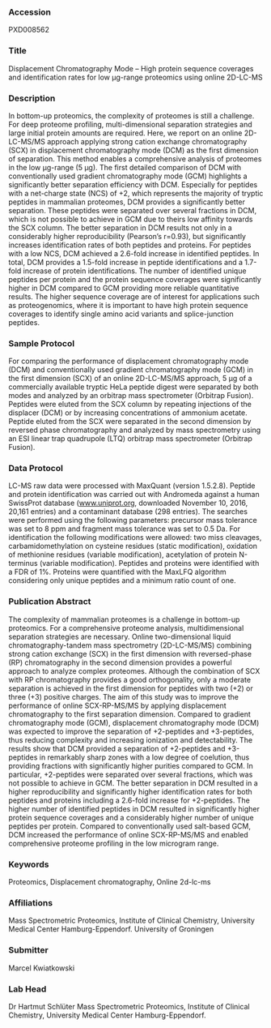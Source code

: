 ### Accession
PXD008562

### Title
Displacement Chromatography Mode – High protein sequence coverages and identification rates for low µg-range proteomics using online 2D-LC-MS

### Description
In bottom-up proteomics, the complexity of proteomes is still a challenge. For deep proteome profiling, multi-dimensional separation strategies and large initial protein amounts are required. Here, we report on an online 2D-LC-MS/MS approach applying strong cation exchange chromatography (SCX) in displacement chromatography mode (DCM) as the first dimension of separation. This method enables a comprehensive analysis of proteomes in the low µg-range (5 µg). The first detailed comparison of DCM with conventionally used gradient chromatography mode (GCM) highlights a significantly better separation efficiency with DCM. Especially for peptides with a net-charge state (NCS) of +2, which represents the majority of tryptic peptides in mammalian proteomes, DCM provides a significantly better separation. These peptides were separated over several fractions in DCM, which is not possible to achieve in GCM due to theirs low affinity towards the SCX column. The better separation in DCM results not only in a considerably higher reproducibility (Pearson’s r=0.93), but significantly increases identification rates of both peptides and proteins. For peptides with a low NCS, DCM achieved a 2.6-fold increase in identified peptides. In total, DCM provides a 1.5-fold increase in peptide identifications and a 1.7-fold increase of protein identifications. The number of identified unique peptides per protein and the protein sequence coverages were significantly higher in DCM compared to GCM providing more reliable quantitative results. The higher sequence coverage are of interest for applications such as proteogenomics, where it is important to have high protein sequence coverages to identify single amino acid variants and splice-junction peptides.

### Sample Protocol
For comparing the performance of displacement chromatography mode (DCM) and conventionally used gradient chromatography mode (GCM) in the first dimension (SCX) of an online 2D-LC-MS/MS approach, 5 µg of a commercially available tryptic HeLa peptide digest were separated by both modes and analyzed by an orbitrap mass spectrometer (Orbitrap Fusion). Peptides were eluted from the SCX column by repeating injections of the displacer (DCM) or by increasing concentrations of ammonium acetate. Peptide eluted from the SCX were separated in the second dimension by reversed phase chromatography and analyzed by mass spectrometry using an ESI linear trap quadrupole (LTQ) orbitrap mass spectrometer (Orbitrap Fusion).

### Data Protocol
LC-MS raw data were processed with MaxQuant (version 1.5.2.8). Peptide and protein identification was carried out with Andromeda against a human SwissProt database (www.uniprot.org, downloaded November 10, 2016, 20,161 entries) and a contaminant database (298 entries). The searches were performed using the following parameters: precursor mass tolerance was set to 8 ppm and fragment mass tolerance was set to 0.5 Da. For identification the following modifications were allowed: two miss cleavages, carbamidomethylation on cysteine residues (static modification), oxidation of methionine residues (variable modification), acetylation of protein N-terminus (variable modification). Peptides and proteins were identified with a FDR of 1%. Proteins were quantified with the MaxLFQ algorithm considering only unique peptides and a minimum ratio count of one.

### Publication Abstract
The complexity of mammalian proteomes is a challenge in bottom-up proteomics. For a comprehensive proteome analysis, multidimensional separation strategies are necessary. Online two-dimensional liquid chromatography-tandem mass spectrometry (2D-LC-MS/MS) combining strong cation exchange (SCX) in the first dimension with reversed-phase (RP) chromatography in the second dimension provides a powerful approach to analyze complex proteomes. Although the combination of SCX with RP chromatography provides a good orthogonality, only a moderate separation is achieved in the first dimension for peptides with two (+2) or three (+3) positive charges. The aim of this study was to improve the performance of online SCX-RP-MS/MS by applying displacement chromatography to the first separation dimension. Compared to gradient chromatography mode (GCM), displacement chromatography mode (DCM) was expected to improve the separation of +2-peptides and +3-peptides, thus reducing complexity and increasing ionization and detectability. The results show that DCM provided a separation of +2-peptides and +3-peptides in remarkably sharp zones with a low degree of coelution, thus providing fractions with significantly higher purities compared to GCM. In particular, +2-peptides were separated over several fractions, which was not possible to achieve in GCM. The better separation in DCM resulted in a higher reproducibility and significantly higher identification rates for both peptides and proteins including a 2.6-fold increase for +2-peptides. The higher number of identified peptides in DCM resulted in significantly higher protein sequence coverages and a considerably higher number of unique peptides per protein. Compared to conventionally used salt-based GCM, DCM increased the performance of online SCX-RP-MS/MS and enabled comprehensive proteome profiling in the low microgram range.

### Keywords
Proteomics, Displacement chromatography, Online 2d-lc-ms

### Affiliations
Mass Spectrometric Proteomics, Institute of Clinical Chemistry, University Medical Center Hamburg-Eppendorf.
University of Groningen

### Submitter
Marcel Kwiatkowski

### Lab Head
Dr Hartmut Schlüter
Mass Spectrometric Proteomics, Institute of Clinical Chemistry, University Medical Center Hamburg-Eppendorf.


